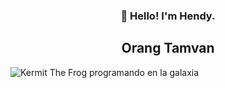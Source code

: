 <h3 align="center">👋 Hello! I'm Hendy.</h3>
<h2 align="center">Orang Tamvan</h2>

![Kermit The Frog programando en la galaxia](https://i.imgur.com/gOmSTjv.png)
